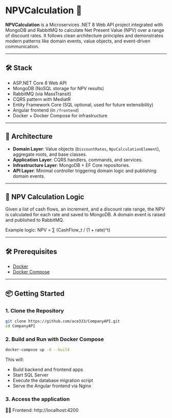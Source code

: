 # NPVCalculation 🧮

**NPVCalculation** is a Microservices .NET 8 Web API project integrated with MongoDB and RabbitMQ to calculate Net Present Value (NPV) over a range of discount rates. It follows clean architecture principles and demonstrates modern patterns like domain events, value objects, and event-driven communication.

---

## 🛠️ Stack

- ASP.NET Core 8 Web API
- MongoDB (NoSQL storage for NPV results)
- RabbitMQ (via MassTransit)
- CQRS pattern with MediatR
- Entity Framework Core (SQL optional, used for future extensibility)
- Angular frontend (in `/frontend`)
- Docker + Docker Compose for infrastructure

---

## 📐 Architecture

- **Domain Layer**: Value objects (`DiscountRates`, `NpvCalculationElement`), aggregate roots, and base classes.
- **Application Layer**: CQRS handlers, commands, and services.
- **Infrastructure Layer**: MongoDB + EF Core repositories.
- **API Layer**: Minimal controller triggering domain logic and publishing domain events.

---

## 🔁 NPV Calculation Logic

Given a list of cash flows, an increment, and a discount rate range, the NPV is calculated for each rate and saved to MongoDB. A domain event is raised and published to RabbitMQ.

Example logic:
NPV = ∑ (CashFlow_t / (1 + rate)^t)

---

## 🛠️ Prerequisites

- [Docker](https://www.docker.com/get-started)
- [Docker Compose](https://docs.docker.com/compose/install/)

---

## 📦 Getting Started

### 1. Clone the Repository

```bash
git clone https://github.com/ace333/CompanyAPI.git
cd CompanyAPI
```

### 2. Build and Run with Docker Compose

```bash
docker-compose up -d --build
```

This will:

- Build backend and frontend apps
- Start SQL Server
- Execute the database migration script
- Serve the Angular frontend via Nginx

### 3. Access the application

🧑‍💻 Frontend: http://localhost:4200
